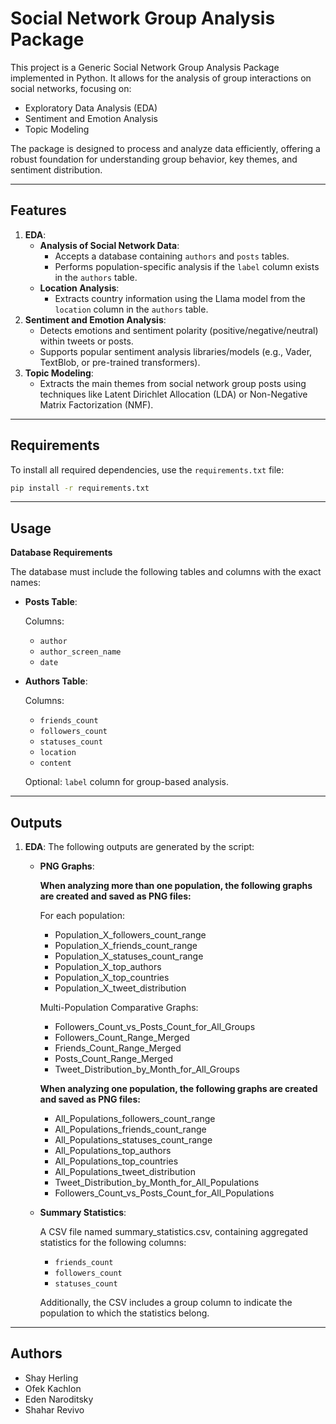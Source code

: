 # Social Network Group Analysis Package

This project is a Generic Social Network Group Analysis Package implemented in Python. It allows for the analysis of group interactions on social networks, focusing on:
- Exploratory Data Analysis (EDA)
- Sentiment and Emotion Analysis
- Topic Modeling

The package is designed to process and analyze data efficiently, offering a robust foundation for understanding group behavior, key themes, and sentiment distribution.

---

## Features

1. **EDA**:
   - **Analysis of Social Network Data**:
      - Accepts a database containing `authors` and `posts` tables.
      - Performs population-specific analysis if the `label` column exists in the `authors` table.
   - **Location Analysis**:
      - Extracts country information using the Llama model from the `location` column in the `authors` table.
2. **Sentiment and Emotion Analysis**:
   - Detects emotions and sentiment polarity (positive/negative/neutral) within tweets or posts.
   - Supports popular sentiment analysis libraries/models (e.g., Vader, TextBlob, or pre-trained transformers).
3. **Topic Modeling**:
   - Extracts the main themes from social network group posts using techniques like Latent Dirichlet Allocation (LDA) or Non-Negative Matrix Factorization (NMF).
---

## Requirements

To install all required dependencies, use the `requirements.txt` file:

```bash
pip install -r requirements.txt
```

---

## Usage

**Database Requirements**

The database must include the following tables and columns with the exact names:

- **Posts Table**:
  
   Columns:
     - `author`
     - `author_screen_name`
     - `date`
  
- **Authors Table**:
  
   Columns:
     - `friends_count`
     - `followers_count`
     - `statuses_count`
     - `location`
     - `content`
  
   Optional: `label` column for group-based analysis.

---

## Outputs

1. **EDA**:
   The following outputs are generated by the script:
   - **PNG Graphs**:
     
      **When analyzing more than one population, the following graphs are created and saved as PNG files:**
     
      For each population:
      - Population_X_followers_count_range
      - Population_X_friends_count_range
      - Population_X_statuses_count_range
      - Population_X_top_authors
      - Population_X_top_countries
      - Population_X_tweet_distribution
      
      Multi-Population Comparative Graphs:
      - Followers_Count_vs_Posts_Count_for_All_Groups
      - Followers_Count_Range_Merged
      - Friends_Count_Range_Merged
      - Posts_Count_Range_Merged
      - Tweet_Distribution_by_Month_for_All_Groups
    
       **When analyzing one population, the following graphs are created and saved as PNG files:**
     
      - All_Populations_followers_count_range
      - All_Populations_friends_count_range
      - All_Populations_statuses_count_range
      - All_Populations_top_authors
      - All_Populations_top_countries
      - All_Populations_tweet_distribution
      - Tweet_Distribution_by_Month_for_All_Populations
      - Followers_Count_vs_Posts_Count_for_All_Populations
   
   - **Summary Statistics**:
     
     A CSV file named summary_statistics.csv, containing aggregated statistics for the following columns:
      - `friends_count`
      - `followers_count`
      - `statuses_count`
    
     Additionally, the CSV includes a group column to indicate the population to which the statistics belong.

---

## Authors
- Shay Herling 
- Ofek Kachlon
- Eden Naroditsky
- Shahar Revivo
